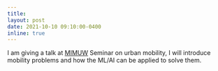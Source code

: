 ```yaml
---
title:
layout: post
date: 2021-10-10 09:10:00-0400
inline: true
---
```


I am giving a talk at [MIMUW](https://www.mimuw.edu.pl/) Seminar on urban mobility, I will introduce mobility problems and how the ML/AI can be applied to solve them.

